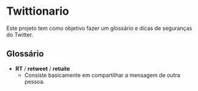 # Twittionario

Este projeto tem como objetivo fazer um glossário e dicas de seguranças do Twitter.

## Glossário

* **RT** / **retweet** / **retuíte**
  * Consiste basicamente em compartilhar a mensagem de outra pessoa.
